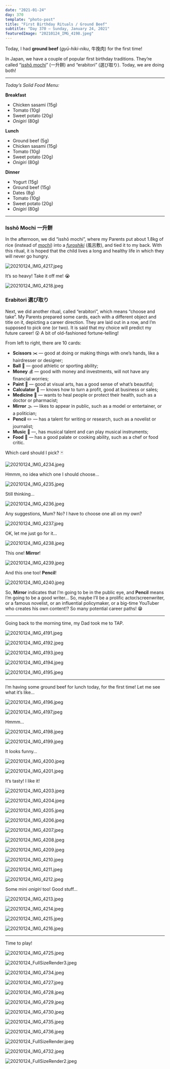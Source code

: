 ```yaml
---
date: "2021-01-24"
day: 370
template: "photo-post"
title: "First Birthday Rituals / Ground Beef"
subtitle: "Day 370 – Sunday, January 24, 2021"
featuredImage: "20210124_IMG_4198.jpeg"
---
```


Today, I had **ground beef** (*gyū-hiki-niku*, 牛挽肉) for the first time!

In Japan, we have a couple of popular first birthday traditions. They’re called “<a href="https://tinytotintokyo.com/first-birthday-traditions-in-japan-isshou-mochi-and-erabitori">isshō mochi</a>” (一升餅) and “erabitori” (選び取り). Today, we are doing both!

<hr />

_Today’s Solid Food Menu:_

**Breakfast**

- Chicken sasami (15g)
- Tomato (10g)
- Sweet potato (20g)
- *Onigiri* (80g)

**Lunch**

- Ground beef (5g)
- Chicken sasami (15g)
- Tomato (10g)
- Sweet potato (20g)
- *Onigiri* (80g)

**Dinner**

- Yogurt (15g)
- Ground beef (15g)
- Dates (8g)
- Tomato (10g)
- Sweet potato (20g)
- *Onigiri* (80g)

<hr />

### Isshō Mochi 一升餅

In the afternoon, we did “isshō mochi”, where my Parents put about 1.8kg of rice (instead of <a href="https://en.wikipedia.org/wiki/Mochi">*mochi*</a>) into a <a href="https://en.wikipedia.org/wiki/Furoshiki">*furoshiki*</a> (風呂敷), and tied it to my back. With this ritual, it is hoped that the child lives a long and healthy life in which they will never go hungry.

![20210124_IMG_4217.jpeg](20210124_IMG_4217.jpeg)

It’s so heavy! Take it off me! 😭

![20210124_IMG_4218.jpeg](20210124_IMG_4218.jpeg)

### Erabitori 選び取り

Next, we did another ritual, called “erabitori”, which means “choose and take”. My Parents prepared some cards, each with a different object and title on it, depicting a career direction. They are laid out in a row, and I’m supposed to pick one (or two). It is said that my choice will predict my future career! 😲 A bit of old-fashioned fortune-telling!

From left to right, there are 10 cards: 
- **Scissors** ✂️ — good at doing or making things with one’s hands, like a hairdresser or designer;
- **Ball** 🏐 — good athletic or sporting ability;
- **Money** 💰 — good with money and investments, will not have any financial worries;
- **Paint** 🎨 — good at visual arts, has a good sense of what’s beautiful; 
- **Calculator** 🧮 — knows how to turn a profit, good at business or sales; 
- **Medicine** 💊 — wants to heal people or protect their health, such as a doctor or pharmacist;
- **Mirror** 🌫 — likes to appear in public, such as a model or entertainer, or a politician;
- **Pencil** ✏️ — has a talent for writing or research, such as a novelist or journalist;
- **Music** 🎼 —, has musical talent and can play musical instruments;
- **Food** 🍱 — has a good palate or cooking ability, such as a chef or food critic.

Which card should I pick? 🃏

![20210124_IMG_4234.jpeg](20210124_IMG_4234.jpeg)

Hmmm, no idea which one I should choose…

![20210124_IMG_4235.jpeg](20210124_IMG_4235.jpeg)

Still thinking…

![20210124_IMG_4236.jpeg](20210124_IMG_4236.jpeg)

Any suggestions, Mum? No? I have to choose one all on my own?

![20210124_IMG_4237.jpeg](20210124_IMG_4237.jpeg)

OK, let me just go for it…

![20210124_IMG_4238.jpeg](20210124_IMG_4238.jpeg)

This one! **Mirror**!

![20210124_IMG_4239.jpeg](20210124_IMG_4239.jpeg)

And this one too! **Pencil**!

![20210124_IMG_4240.jpeg](20210124_IMG_4240.jpeg)

So, **Mirror** indicates that I’m going to be in the public eye, and **Pencil** means I’m going to be a good writer… So, maybe I’ll be a prolific actor/screenwriter, or a famous novelist, or an influential policymaker, or a big-time YouTuber who creates his own content!? So many potential career paths! 😁

<hr />

Going back to the morning time, my Dad took me to TAP.

![20210124_IMG_4191.jpeg](20210124_IMG_4191.jpeg)

![20210124_IMG_4192.jpeg](20210124_IMG_4192.jpeg)

![20210124_IMG_4193.jpeg](20210124_IMG_4193.jpeg)

![20210124_IMG_4194.jpeg](20210124_IMG_4194.jpeg)

![20210124_IMG_4195.jpeg](20210124_IMG_4195.jpeg)

<hr />

I’m having some ground beef for lunch today, for the first time! Let me see what it’s like…

![20210124_IMG_4196.jpeg](20210124_IMG_4196.jpeg)

![20210124_IMG_4197.jpeg](20210124_IMG_4197.jpeg)

Hmmm…

![20210124_IMG_4198.jpeg](20210124_IMG_4198.jpeg)

![20210124_IMG_4199.jpeg](20210124_IMG_4199.jpeg)

It looks funny…

![20210124_IMG_4200.jpeg](20210124_IMG_4200.jpeg)

![20210124_IMG_4201.jpeg](20210124_IMG_4201.jpeg)

It’s tasty! I like it!

![20210124_IMG_4203.jpeg](20210124_IMG_4203.jpeg)

![20210124_IMG_4204.jpeg](20210124_IMG_4204.jpeg)

![20210124_IMG_4205.jpeg](20210124_IMG_4205.jpeg)

![20210124_IMG_4206.jpeg](20210124_IMG_4206.jpeg)

![20210124_IMG_4207.jpeg](20210124_IMG_4207.jpeg)

![20210124_IMG_4208.jpeg](20210124_IMG_4208.jpeg)

![20210124_IMG_4209.jpeg](20210124_IMG_4209.jpeg)

![20210124_IMG_4210.jpeg](20210124_IMG_4210.jpeg)

![20210124_IMG_4211.jpeg](20210124_IMG_4211.jpeg)

![20210124_IMG_4212.jpeg](20210124_IMG_4212.jpeg)

Some mini *onigiri* too! Good stuff…

![20210124_IMG_4213.jpeg](20210124_IMG_4213.jpeg)

![20210124_IMG_4214.jpeg](20210124_IMG_4214.jpeg)

![20210124_IMG_4215.jpeg](20210124_IMG_4215.jpeg)

![20210124_IMG_4216.jpeg](20210124_IMG_4216.jpeg)

<hr />

Time to play!

![20210124_IMG_4725.jpeg](20210124_IMG_4725.jpeg)

![20210124_FullSizeRender3.jpeg](20210124_FullSizeRender3.jpeg)

![20210124_IMG_4734.jpeg](20210124_IMG_4734.jpeg)

![20210124_IMG_4727.jpeg](20210124_IMG_4727.jpeg)

![20210124_IMG_4728.jpeg](20210124_IMG_4728.jpeg)

![20210124_IMG_4729.jpeg](20210124_IMG_4729.jpeg)

![20210124_IMG_4730.jpeg](20210124_IMG_4730.jpeg)

![20210124_IMG_4735.jpeg](20210124_IMG_4735.jpeg)

![20210124_IMG_4736.jpeg](20210124_IMG_4736.jpeg)

![20210124_FullSizeRender.jpeg](20210124_FullSizeRender.jpeg)

![20210124_IMG_4732.jpeg](20210124_IMG_4732.jpeg)

![20210124_FullSizeRender2.jpeg](20210124_FullSizeRender2.jpeg)
